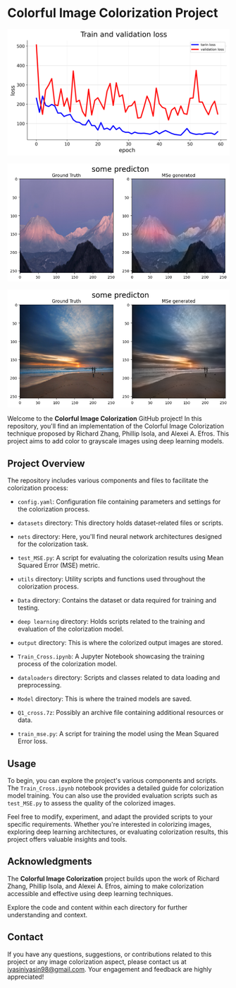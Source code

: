 # Colorful Image Colorization Project

![Image Description](Images/MSE__loss.png)

![Image Description](Images/2226.png)

![Image Description](Images/126.png)

Welcome to the **Colorful Image Colorization** GitHub project! In this repository, you'll find an implementation of the Colorful Image Colorization technique proposed by Richard Zhang, Phillip Isola, and Alexei A. Efros. This project aims to add color to grayscale images using deep learning models.

## Project Overview

The repository includes various components and files to facilitate the colorization process:

- `config.yaml`: Configuration file containing parameters and settings for the colorization process.

- `datasets` directory: This directory holds dataset-related files or scripts.

- `nets` directory: Here, you'll find neural network architectures designed for the colorization task.

- `test_MSE.py`: A script for evaluating the colorization results using Mean Squared Error (MSE) metric.

- `utils` directory: Utility scripts and functions used throughout the colorization process.

- `Data` directory: Contains the dataset or data required for training and testing.

- `deep learning` directory: Holds scripts related to the training and evaluation of the colorization model.

- `output` directory: This is where the colorized output images are stored.

- `Train_Cross.ipynb`: A Jupyter Notebook showcasing the training process of the colorization model.

- `dataloaders` directory: Scripts and classes related to data loading and preprocessing.

- `Model` directory: This is where the trained models are saved.

- `Q1_cross.7z`: Possibly an archive file containing additional resources or data.

- `train_mse.py`: A script for training the model using the Mean Squared Error loss.

## Usage

To begin, you can explore the project's various components and scripts. The `Train_Cross.ipynb` notebook provides a detailed guide for colorization model training. You can also use the provided evaluation scripts such as `test_MSE.py` to assess the quality of the colorized images.

Feel free to modify, experiment, and adapt the provided scripts to your specific requirements. Whether you're interested in colorizing images, exploring deep learning architectures, or evaluating colorization results, this project offers valuable insights and tools.

## Acknowledgments

The **Colorful Image Colorization** project builds upon the work of Richard Zhang, Phillip Isola, and Alexei A. Efros, aiming to make colorization accessible and effective using deep learning techniques.

Explore the code and content within each directory for further understanding and context.

## Contact

If you have any questions, suggestions, or contributions related to this project or any image colorization aspect, please contact us at [iyasiniyasin98@gmail.com](mailto:iyasiniyasin98@gmail.com). Your engagement and feedback are highly appreciated!
